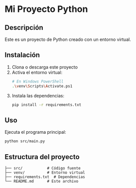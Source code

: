 # Mi Proyecto Python

## Descripción
Este es un proyecto de Python creado con un entorno virtual.

## Instalación

1. Clona o descarga este proyecto
2. Activa el entorno virtual:
   ```bash
   # En Windows PowerShell
   .\venv\Scripts\Activate.ps1
   ```
3. Instala las dependencias:
   ```bash
   pip install -r requirements.txt
   ```

## Uso

Ejecuta el programa principal:
```bash
python src/main.py
```

## Estructura del proyecto

```
├── src/           # Código fuente
├── venv/          # Entorno virtual
├── requirements.txt  # Dependencias
└── README.md      # Este archivo
```
